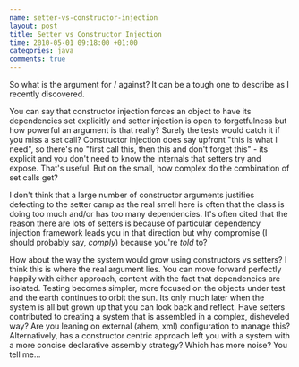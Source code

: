 ```yaml
---
name: setter-vs-constructor-injection
layout: post
title: Setter vs Constructor Injection
time: 2010-05-01 09:18:00 +01:00
categories: java
comments: true
---
```


So what is the argument for / against? It can be a tough one to describe as I recently discovered.
  
You can say that constructor injection forces an object to have its
dependencies set explicitly and setter injection is open to forgetfulness but
how powerful an argument is that really? Surely the tests would catch it if
you miss a set call? Constructor injection does say upfront "this is what I
need", so there's no "first call this, then this and don't forget this" - its
explicit and you don't need to know the internals that setters try and expose.
That's useful. But on the small, how complex do the combination of set calls
get?

  
I don't think that a large number of constructor arguments justifies defecting
to the setter camp as the real smell here is often that the class is doing too
much and/or has too many dependencies. It's often cited that the reason
there are lots of setters is because of particular dependency injection
framework leads you in that direction but why compromise (I should probably
say, _comply_) because you're _told_ to?

  
How about the way the system would grow using constructors vs setters? I think
this is where the real argument lies. You can move forward perfectly happily
with either approach, content with the fact that dependencies are isolated.
Testing becomes simpler, more focused on the objects under test and the earth
continues to orbit the sun. Its only much later when the system is all but
grown up that you can look back and reflect. Have setters contributed to
creating a system that is assembled in a complex, disheveled way? Are you
leaning on external (ahem, xml) configuration to manage this? Alternatively,
has a constructor centric approach left you with a system with a more concise
declarative assembly strategy? Which has more noise? You tell me...

  



